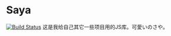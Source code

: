 # Saya
[![Build Status](https://travis-ci.org/MopTym/saya.svg)](https://travis-ci.org/MopTym/saya)
这是我给自己其它一些项目用的JS库。可愛いのさや。